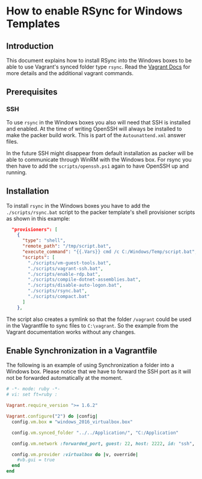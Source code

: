 # How to enable RSync for Windows Templates

## Introduction

This document explains how to install RSync into the Windows boxes to be able to use Vagrant's synced folder type `rsync`. Read the [Vagrant Docs](https://docs.vagrantup.com/v2/synced-folders/rsync.html) for more details and the additional vagrant commands.

## Prerequisites

### SSH

To use `rsync` in the Windows boxes you also will need that SSH is installed and enabled. At the time of writing OpenSSH will always be installed to make the packer build work. This is part of the `Autounattend.xml` answer files.

In the future SSH might disappear from default installation as packer will be able to communicate through WinRM with the Windows box. For rsync you then have to add the `scripts/openssh.ps1` again to have OpenSSH up and running.

## Installation

To install `rsync` in the Windows boxes you have to add the `./scripts/rsync.bat` script to the packer template's shell provisioner scripts as shown in this example:

```json
  "provisioners": [
    {
      "type": "shell",
      "remote_path": "/tmp/script.bat",
      "execute_command": "{{.Vars}} cmd /c C:/Windows/Temp/script.bat",
      "scripts": [
        "./scripts/vm-guest-tools.bat",
        "./scripts/vagrant-ssh.bat",
        "./scripts/enable-rdp.bat",
        "./scripts/compile-dotnet-assemblies.bat",
        "./scripts/disable-auto-logon.bat",
        "./scripts/rsync.bat",
        "./scripts/compact.bat"
      ]
    },
```

The script also creates a symlink so that the folder `/vagrant` could be used in the Vagrantfile to sync files to `C:\vagrant`. So the example from the Vagrant documentation works without any changes.

## Enable Synchronization in a Vagrantfile

The following is an example of using Synchronization a folder into a Windows box. Please notice that we have to forward the SSH port as it will not be forwarded automatically at the moment.
```ruby
# -*- mode: ruby -*-
# vi: set ft=ruby :

Vagrant.require_version ">= 1.6.2"

Vagrant.configure("2") do |config|
  config.vm.box = "windows_2016_virtualbox.box"

  config.vm.synced_folder "../../Application/", "C:/Application"

  config.vm.network :forwarded_port, guest: 22, host: 2222, id: "ssh", auto_correct: true

  config.vm.provider :virtualbox do |v, override|
    #vb.gui = true
  end
end
```